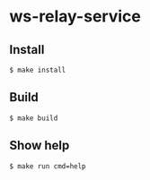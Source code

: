 # ws-relay-service

## Install
```shell
$ make install
```

## Build
```shell
$ make build
```

## Show help
```shell
$ make run cmd=help
```